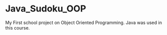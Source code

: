 # Java_Sudoku_OOP
My First school project on Object Oriented Programming. Java was used in this course.
